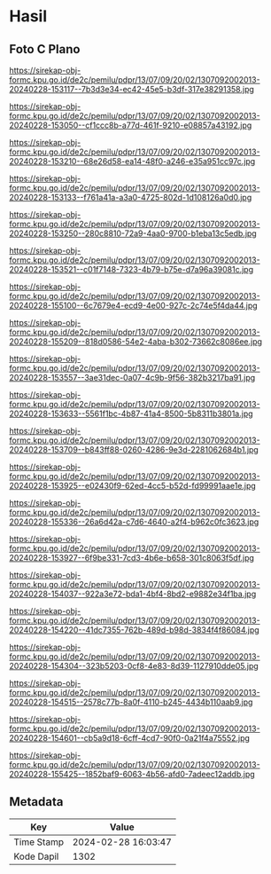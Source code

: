 # Hasil

## Foto C Plano

https://sirekap-obj-formc.kpu.go.id/de2c/pemilu/pdpr/13/07/09/20/02/1307092002013-20240228-153117--7b3d3e34-ec42-45e5-b3df-317e38291358.jpg

https://sirekap-obj-formc.kpu.go.id/de2c/pemilu/pdpr/13/07/09/20/02/1307092002013-20240228-153050--cf1ccc8b-a77d-461f-9210-e08857a43192.jpg

https://sirekap-obj-formc.kpu.go.id/de2c/pemilu/pdpr/13/07/09/20/02/1307092002013-20240228-153210--68e26d58-ea14-48f0-a246-e35a951cc97c.jpg

https://sirekap-obj-formc.kpu.go.id/de2c/pemilu/pdpr/13/07/09/20/02/1307092002013-20240228-153133--f761a41a-a3a0-4725-802d-1d108126a0d0.jpg

https://sirekap-obj-formc.kpu.go.id/de2c/pemilu/pdpr/13/07/09/20/02/1307092002013-20240228-153250--280c8810-72a9-4aa0-9700-b1eba13c5edb.jpg

https://sirekap-obj-formc.kpu.go.id/de2c/pemilu/pdpr/13/07/09/20/02/1307092002013-20240228-153521--c01f7148-7323-4b79-b75e-d7a96a39081c.jpg

https://sirekap-obj-formc.kpu.go.id/de2c/pemilu/pdpr/13/07/09/20/02/1307092002013-20240228-155100--6c7679e4-ecd9-4e00-927c-2c74e5f4da44.jpg

https://sirekap-obj-formc.kpu.go.id/de2c/pemilu/pdpr/13/07/09/20/02/1307092002013-20240228-155209--818d0586-54e2-4aba-b302-73662c8086ee.jpg

https://sirekap-obj-formc.kpu.go.id/de2c/pemilu/pdpr/13/07/09/20/02/1307092002013-20240228-153557--3ae31dec-0a07-4c9b-9f56-382b3217ba91.jpg

https://sirekap-obj-formc.kpu.go.id/de2c/pemilu/pdpr/13/07/09/20/02/1307092002013-20240228-153633--5561f1bc-4b87-41a4-8500-5b8311b3801a.jpg

https://sirekap-obj-formc.kpu.go.id/de2c/pemilu/pdpr/13/07/09/20/02/1307092002013-20240228-153709--b843ff88-0260-4286-9e3d-2281062684b1.jpg

https://sirekap-obj-formc.kpu.go.id/de2c/pemilu/pdpr/13/07/09/20/02/1307092002013-20240228-153925--e02430f9-62ed-4cc5-b52d-fd99991aae1e.jpg

https://sirekap-obj-formc.kpu.go.id/de2c/pemilu/pdpr/13/07/09/20/02/1307092002013-20240228-155336--26a6d42a-c7d6-4640-a2f4-b962c0fc3623.jpg

https://sirekap-obj-formc.kpu.go.id/de2c/pemilu/pdpr/13/07/09/20/02/1307092002013-20240228-153927--6f9be331-7cd3-4b6e-b658-301c8063f5df.jpg

https://sirekap-obj-formc.kpu.go.id/de2c/pemilu/pdpr/13/07/09/20/02/1307092002013-20240228-154037--922a3e72-bda1-4bf4-8bd2-e9882e34f1ba.jpg

https://sirekap-obj-formc.kpu.go.id/de2c/pemilu/pdpr/13/07/09/20/02/1307092002013-20240228-154220--41dc7355-762b-489d-b98d-3834f4f86084.jpg

https://sirekap-obj-formc.kpu.go.id/de2c/pemilu/pdpr/13/07/09/20/02/1307092002013-20240228-154304--323b5203-0cf8-4e83-8d39-1127910dde05.jpg

https://sirekap-obj-formc.kpu.go.id/de2c/pemilu/pdpr/13/07/09/20/02/1307092002013-20240228-154515--2578c77b-8a0f-4110-b245-4434b110aab9.jpg

https://sirekap-obj-formc.kpu.go.id/de2c/pemilu/pdpr/13/07/09/20/02/1307092002013-20240228-154601--cb5a9d18-6cff-4cd7-90f0-0a21f4a75552.jpg

https://sirekap-obj-formc.kpu.go.id/de2c/pemilu/pdpr/13/07/09/20/02/1307092002013-20240228-155425--1852baf9-6063-4b56-afd0-7adeec12addb.jpg


## Metadata

| Key        | Value               |
| ---------- | ------------------- |
| Time Stamp | 2024-02-28 16:03:47 |
| Kode Dapil | 1302                |



